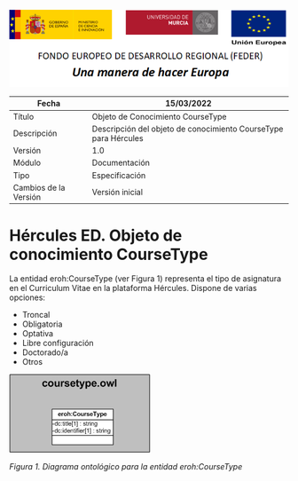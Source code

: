 ![](../../Docs/media/CabeceraDocumentosMD.png)

| Fecha         | 15/03/2022                                                   |
| ------------- | ------------------------------------------------------------ |
|Título|Objeto de Conocimiento CourseType| 
|Descripción|Descripción del objeto de conocimiento CourseType para Hércules|
|Versión|1.0|
|Módulo|Documentación|
|Tipo|Especificación|
|Cambios de la Versión|Versión inicial|

# Hércules ED. Objeto de conocimiento CourseType

La entidad eroh:CourseType (ver Figura 1) representa el tipo de asignatura en el Curriculum Vitae en la plataforma Hércules. Dispone de varias opciones:
- Troncal
- Obligatoria
- Optativa
- Libre configuración
- Doctorado/a
- Otros

![](../../Docs/media/ObjetosDeConocimiento/CourseType.png)

*Figura 1. Diagrama ontológico para la entidad eroh:CourseType*
